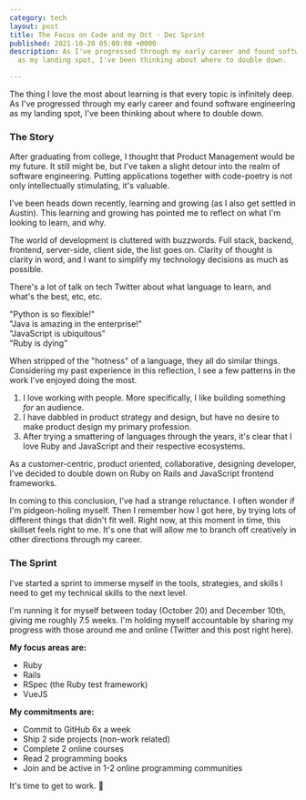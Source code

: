 ```yaml
---
category: tech
layout: post
title: The Focus on Code and my Oct - Dec Sprint
published: 2021-10-20 05:00:00 +0000
description: As I've progressed through my early career and found software engineering
  as my landing spot, I've been thinking about where to double down.

---
```

The thing I love the most about learning is that every topic is infinitely deep. As I've progressed through my early career and found software engineering as my landing spot, I've been thinking about where to double down.

### The Story

After graduating from college, I thought that Product Management would be my future. It still might be, but I've taken a slight detour into the realm of software engineering. Putting applications together with code-poetry is not only intellectually stimulating, it's valuable.

I've been heads down recently, learning and growing (as I also get settled in Austin). This learning and growing has pointed me to reflect on what I'm looking to learn, and why.

The world of development is cluttered with buzzwords. Full stack, backend, frontend, server-side, client side, the list goes on. Clarity of thought is clarity in word, and I want to simplify my technology decisions as much as possible.

There's a lot of talk on tech Twitter about what language to learn, and what's the best, etc, etc.

"Python is so flexible!"   
"Java is amazing in the enterprise!"   
"JavaScript is ubiquitous"   
"Ruby is dying"

When stripped of the "hotness" of a language, they all do similar things. Considering my past experience in this reflection, I see a few patterns in the work I've enjoyed doing the most.

1. I love working with people. More specifically, I like building something _for_ an audience.
2. I have dabbled in product strategy and design, but have no desire to make product design my primary profession.
3. After trying a smattering of languages through the years, it's clear that I love Ruby and JavaScript and their respective ecosystems.

As a customer-centric, product oriented, collaborative, designing developer, I've decided to double down on Ruby on Rails and JavaScript frontend frameworks.

In coming to this conclusion, I've had a strange reluctance. I often wonder if I'm pidgeon-holing myself. Then I remember how I got here, by trying lots of different things that didn't fit well. Right now, at this moment in time, this skillset feels right to me. It's one that will allow me to branch off creatively in other directions through my career.

### The Sprint

I've started a sprint to immerse myself in the tools, strategies, and skills I need to get my technical skills to the next level.

I'm running it for myself between today (October 20) and December 10th, giving me roughly 7.5 weeks. I'm holding myself accountable by sharing my progress with those around me and online (Twitter and this post right here).

**My focus areas are:**

* Ruby
* Rails
* RSpec (the Ruby test framework)
* VueJS

**My commitments are:**

* Commit to GitHub 6x a week
* Ship 2 side projects (non-work related)
* Complete 2 online courses
* Read 2 programming books
* Join and be active in 1-2 online programming communities

It's time to get to work. 🚀